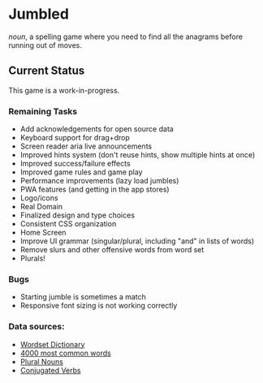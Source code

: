 # Jumbled

_noun_, a spelling game where you need to find all the anagrams before running out of moves.

## Current Status

This game is a work-in-progress.

### Remaining Tasks

- Add acknowledgements for open source data
- Keyboard support for drag+drop
- Screen reader aria live announcements
- Improved hints system (don't reuse hints, show multiple hints at once)
- Improved success/failure effects
- Improved game rules and game play
- Performance improvements (lazy load jumbles)
- PWA features (and getting in the app stores)
- Logo/icons
- Real Domain
- Finalized design and type choices
- Consistent CSS organization
- Home Screen
- Improve UI grammar (singular/plural, including "and" in lists of words)
- Remove slurs and other offensive words from word set
- Plurals!

### Bugs

- Starting jumble is sometimes a match
- Responsive font sizing is not working correctly

### Data sources:

- [Wordset Dictionary](https://github.com/wordset/wordset-dictionary/tree/master/data)
- [4000 most common words](http://www.rupert.id.au/resources/4000-most-common-english-words-csv.csv)
- [Plural Nouns](https://github.com/djstrong/nouns-with-plurals/blob/master/noun.csv)
- [Conjugated Verbs](https://github.com/Drulac/English-Verbs-Conjugates/blob/master/verbs-conjugations.json)
